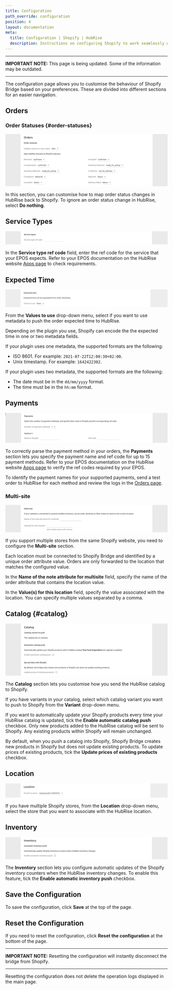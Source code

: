 ```yaml
---
title: Configuration
path_override: configuration
position: 4
layout: documentation
meta:
  title: Configuration | Shopify | HubRise
  description: Instructions on configuring Shopify to work seamlessly with HubRise and your EPOS or other apps connected to HubRise. Configuration is simple.
---
```


---

**IMPORTANT NOTE:** This page is being updated. Some of the information may be outdated.

---

The configuration page allows you to customise the behaviour of Shopify Bridge based on your preferences. These are divided into different sections for an easier navigation.

## Orders

### Order Statuses {#order-statuses}

![Shopify Bridge configuration page, Order status section](./images/010-shopify-configuration-order-status.png)

In this section, you can customise how to map order status changes in HubRise back to Shopify. To ignore an order status change in HubRise, select **Do nothing**.

## Service Types

![Shopify Bridge configuration page, service types](./images/013-shopify-configuration-order-type.png)

In the **Service type ref code** field, enter the ref code for the service that your EPOS expects.
Refer to your EPOS documentation on the HubRise website [Apps page](/apps) to check requirements.

## Expected Time

![Shopify Bridge configuration page, order time](./images/014-shopify-configuration-order-time.png)

From the **Values to use** drop-down menu, select if you want to use metadata to push the order expected time to HubRise.

Depending on the plugin you use, Shopify can encode the the expected time in one or two metadata fields.

If your plugin uses one metadata, the supported formats are the following:

- ISO 8601. For example: `2021-07-22T12:00:30+02:00`.
- Unix timestamp. For example: `1642422302`.

If your plugin uses two metadata, the supported formats are the following:

- The date must be in the `dd/mm/yyyy` format.
- The time must be in the `hh:mm` format.

## Payments

![Shopify Bridge configuration page, payment type](./images/012-shopify-configuration-order-payment.png)

To correctly parse the payment method in your orders, the **Payments** section lets you specify the payment name and ref code for up to 15 payment methods.
Refer to your EPOS documentation on the HubRise website [Apps page](/apps) to verify the ref codes required by your EPOS.

To identify the payment names for your supported payments, send a test order to HubRise for each method and review the logs in the [Orders page](/docs/data#orders).

### Multi-site

![Shopify Bridge configuration page, Multi-site section](./images/011-shopify-configuration-multisite.png)

If you support multiple stores from the same Shopify website, you need to configure the **Multi-site** section.

Each location must be connected to Shopify Bridge and identified by a unique order attribute value. Orders are only forwarded to the location that matches the configured value.

In the **Name of the note attribute for multisite** field, specify the name of the order attribute that contains the location value.

In the **Value(s) for this location** field, specify the value associated with the location. You can specify multiple values separated by a comma.

## Catalog {#catalog}

![Shopify Bridge configuration page, Catalog section](./images/015-shopify-configuration-catalog.png)

The **Catalog** section lets you customise how you send the HubRise catalog to Shopify.

If you have variants in your catalog, select which catalog variant you want to push to Shopify from the **Variant** drop-down menu.

If you want to automatically update your Shopify products every time your HubRise catalog is updated, tick the **Enable automatic catalog push** checkbox.
Only new products added to the HubRise catalog will be sent to Shopify. Any existing products within Shopify will remain unchanged.

By default, when you push a catalog into Shopify, Shopify Bridge creates new products in Shopify but does not update existing products.
To update prices of existing products, tick the **Update prices of existing products** checkbox.

## Location

![Shopify Bridge configuration page, location](./images/017-shopify-configuration-location.png)

If you have multiple Shopify stores, from the **Location** drop-down menu, select the store that you want to associate with the HubRise location.

## Inventory

![Shopify Bridge configuration page, inventory](./images/016-shopify-configuration-inventory.png)

The **Inventory** section lets you configure automatic updates of the Shopify inventory counters when the HubRise inventory changes.
To enable this feature, tick the **Enable automatic inventory push** checkbox.

## Save the Configuration

To save the configuration, click **Save** at the top of the page.

## Reset the Configuration

If you need to reset the configuration, click **Reset the configuration** at the bottom of the page.

---

**IMPORTANT NOTE:** Resetting the configuration will instantly disconnect the bridge from Shopify.

---

Resetting the configuration does not delete the operation logs displayed in the main page.
